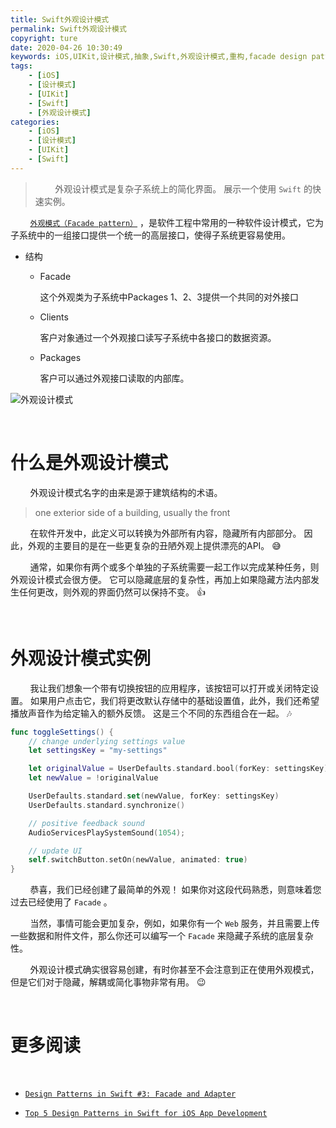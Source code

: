 ```yaml
---
title: Swift外观设计模式
permalink: Swift外观设计模式
copyright: ture
date: 2020-04-26 10:30:49
keywords: iOS,UIKit,设计模式,抽象,Swift,外观设计模式,重构,facade design pattern
tags:
    - [iOS]
    - [设计模式]
    - [UIKit]
    - [Swift]
    - [外观设计模式]
categories:
    - [iOS]
    - [设计模式]
    - [UIKit]
    - [Swift]
---
```


>&nbsp;&nbsp;&nbsp;&nbsp;&nbsp;&nbsp;&nbsp;&nbsp;外观设计模式是复杂子系统上的简化界面。 展示一个使用 ```Swift``` 的快速实例。

&nbsp;&nbsp;&nbsp;&nbsp;&nbsp;&nbsp;&nbsp;&nbsp;[```外观模式（Facade pattern）```](https://zh.wikipedia.org/wiki/%E5%A4%96%E8%A7%80%E6%A8%A1%E5%BC%8F "外观模式") ，是软件工程中常用的一种软件设计模式，它为子系统中的一组接口提供一个统一的高层接口，使得子系统更容易使用。

<!-- more -->

+ 结构
    + Facade

        这个外观类为子系统中Packages 1、2、3提供一个共同的对外接口
    + Clients

        客户对象通过一个外观接口读写子系统中各接口的数据资源。
    + Packages
        
        客户可以通过外观接口读取的内部库。


![外观设计模式](http://q8wtfza4q.bkt.clouddn.com/fp-stp1.png "外观设计模式")


</br>

# **什么是外观设计模式**

&nbsp;&nbsp;&nbsp;&nbsp;&nbsp;&nbsp;&nbsp;&nbsp;外观设计模式名字的由来是源于建筑结构的术语。
> one exterior side of a building, usually the front

&nbsp;&nbsp;&nbsp;&nbsp;&nbsp;&nbsp;&nbsp;&nbsp;在软件开发中，此定义可以转换为外部所有内容，隐藏所有内部部分。 因此，外观的主要目的是在一些更复杂的丑陋外观上提供漂亮的API。 😅

&nbsp;&nbsp;&nbsp;&nbsp;&nbsp;&nbsp;&nbsp;&nbsp;通常，如果你有两个或多个单独的子系统需要一起工作以完成某种任务，则外观设计模式会很方便。 它可以隐藏底层的复杂性，再加上如果隐藏方法内部发生任何更改，则外观的界面仍然可以保持不变。 👍

</br>

# **外观设计模式实例**

&nbsp;&nbsp;&nbsp;&nbsp;&nbsp;&nbsp;&nbsp;&nbsp;我让我们想象一个带有切换按钮的应用程序，该按钮可以打开或关闭特定设置。 如果用户点击它，我们将更改默认存储中的基础设置值，此外，我们还希望播放声音作为给定输入的额外反馈。 这是三个不同的东西组合在一起。 🎶

``` Swift
func toggleSettings() {
    // change underlying settings value
    let settingsKey = "my-settings"

    let originalValue = UserDefaults.standard.bool(forKey: settingsKey)
    let newValue = !originalValue

    UserDefaults.standard.set(newValue, forKey: settingsKey)
    UserDefaults.standard.synchronize()

    // positive feedback sound
    AudioServicesPlaySystemSound(1054);

    // update UI
    self.switchButton.setOn(newValue, animated: true)
}
```

&nbsp;&nbsp;&nbsp;&nbsp;&nbsp;&nbsp;&nbsp;&nbsp;恭喜，我们已经创建了最简单的外观！ 如果你对这段代码熟悉，则意味着您过去已经使用了 ```Facade``` 。

&nbsp;&nbsp;&nbsp;&nbsp;&nbsp;&nbsp;&nbsp;&nbsp;当然，事情可能会更加复杂，例如，如果你有一个 ```Web``` 服务，并且需要上传一些数据和附件文件，那么你还可以编写一个 ```Facade``` 来隐藏子系统的底层复杂性。

&nbsp;&nbsp;&nbsp;&nbsp;&nbsp;&nbsp;&nbsp;&nbsp;外观设计模式确实很容易创建，有时你甚至不会注意到正在使用外观模式，但是它们对于隐藏，解耦或简化事物非常有用。 😉

</br>

# 更多阅读

<br>

+ [```Design Patterns in Swift #3: Facade and Adapter```](https://www.appcoda.com/design-pattern-structural/ "")

+ [```Top 5 Design Patterns in Swift for iOS App Development```](https://rubygarage.org/blog/swift-design-patterns "")

